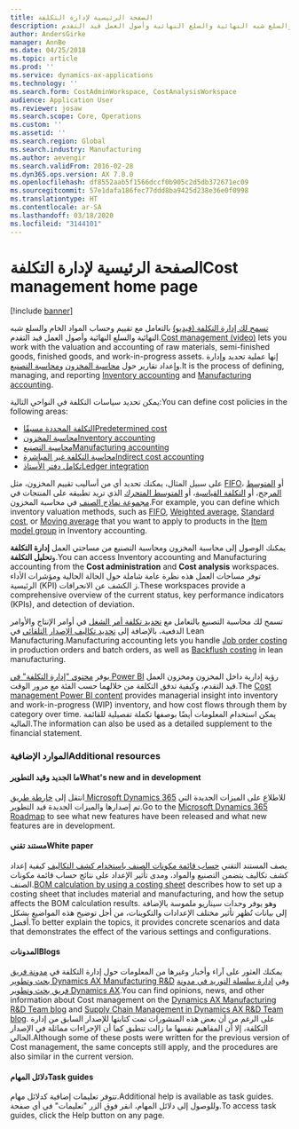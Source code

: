 ```yaml
---
title: الصفحة الرئيسية لإدارة التكلفة
description: تسمح لك إدارة التكلفة بالتعامل مع تقييم وحساب المواد الخام والسلع شبه النهائية والسلع النهائية وأصول العمل قيد التقدم‬.
author: AndersGirke
manager: AnnBe
ms.date: 04/25/2018
ms.topic: article
ms.prod: ''
ms.service: dynamics-ax-applications
ms.technology: ''
ms.search.form: CostAdminWorkspace, CostAnalysisWorkspace
audience: Application User
ms.reviewer: josaw
ms.search.scope: Core, Operations
ms.custom: ''
ms.assetid: ''
ms.search.region: Global
ms.search.industry: Manufacturing
ms.author: aevengir
ms.search.validFrom: 2016-02-28
ms.dyn365.ops.version: AX 7.0.0
ms.openlocfilehash: df8552aab5f1566dccf0b905c2d5db372671ec09
ms.sourcegitcommit: 57e1dafa186fec77ddd8ba9425d238e36e0f0998
ms.translationtype: HT
ms.contentlocale: ar-SA
ms.lasthandoff: 03/18/2020
ms.locfileid: "3144101"
---
```

# <a name="cost-management-home-page"></a><span data-ttu-id="f5305-103">الصفحة الرئيسية لإدارة التكلفة</span><span class="sxs-lookup"><span data-stu-id="f5305-103">Cost management home page</span></span>

[!include [banner](../includes/banner.md)]

<span data-ttu-id="f5305-104">[تسمح لك إدارة التكلفة (فيديو)](https://www.youtube.com/watch?v=vXzlC-mOBcg&feature=youtu.be) بالتعامل مع تقييم وحساب المواد الخام والسلع شبه النهائية والسلع النهائية وأصول العمل قيد التقدم‬.</span><span class="sxs-lookup"><span data-stu-id="f5305-104">[Cost management (video)](https://www.youtube.com/watch?v=vXzlC-mOBcg&feature=youtu.be) lets you work with the valuation and accounting of raw materials, semi-finished goods, finished goods, and work-in-progress assets.</span></span> <span data-ttu-id="f5305-105">إنها عملية تحديد وإدارة وإعداد تقارير حول [محاسبة المخزون](cost-object.md) و[محاسبة التصنيع](bom-calculations.md).</span><span class="sxs-lookup"><span data-stu-id="f5305-105">It is the process of defining, managing, and reporting [Inventory accounting](cost-object.md) and [Manufacturing accounting](bom-calculations.md).</span></span>

<span data-ttu-id="f5305-106">يمكن تحديد سياسات التكلفة في النواحي التالية:</span><span class="sxs-lookup"><span data-stu-id="f5305-106">You can define cost policies in the following areas:</span></span>

- [<span data-ttu-id="f5305-107">التكلفة المحددة مسبقًا</span><span class="sxs-lookup"><span data-stu-id="f5305-107">Predetermined cost</span></span>](costing-versions.md)
- [<span data-ttu-id="f5305-108">محاسبة المخزون</span><span class="sxs-lookup"><span data-stu-id="f5305-108">Inventory accounting</span></span>](cost-object.md)
- [<span data-ttu-id="f5305-109">محاسبة التصنيع</span><span class="sxs-lookup"><span data-stu-id="f5305-109">Manufacturing accounting</span></span>](bom-calculations.md)
- [<span data-ttu-id="f5305-110">محاسبة التكلفة غير المباشرة</span><span class="sxs-lookup"><span data-stu-id="f5305-110">Indirect cost accounting</span></span>](costing-sheets.md)
- [<span data-ttu-id="f5305-111">تكامل دفتر الأستاذ</span><span class="sxs-lookup"><span data-stu-id="f5305-111">Ledger integration</span></span>](production-order-cost-analysis.md)

<span data-ttu-id="f5305-112">على سبيل المثال، يمكنك تحديد أي من أساليب تقييم المخزون، مثل [FIFO](fifo-physical-value-marking.md)، أو [المتوسط المرجح‬](weighted-average-physical-value-marking.md)، أو [التكلفة القياسية‬](prerequisites-standard-costs.md)، أو [المتوسط المتحرك‬](moving-average.md) الذي تريد تطبيقه على المنتجات في [مجموعة نماذج الصنف‬](../inventory/reserve-inventory-quantities.md) في محاسبة المخزون.</span><span class="sxs-lookup"><span data-stu-id="f5305-112">For example, you can define which inventory valuation methods, such as [FIFO](fifo-physical-value-marking.md), [Weighted average](weighted-average-physical-value-marking.md), [Standard cost](prerequisites-standard-costs.md), or [Moving average](moving-average.md) that you want to apply to products in the [Item model group](../inventory/reserve-inventory-quantities.md) in Inventory accounting.</span></span>

<span data-ttu-id="f5305-113">يمكنك الوصول إلى محاسبة المخزون ومحاسبة التصنيع من مساحتي العمل **إدارة التكلفة** و**تحليل التكلفة**.</span><span class="sxs-lookup"><span data-stu-id="f5305-113">You can access Inventory accounting and Manufacturing accounting from the **Cost administration** and **Cost analysis** workspaces.</span></span> <span data-ttu-id="f5305-114">توفر مساحات العمل هذه نظرة عامة شاملة حول الحالة الحالية ومؤشرات الأداء الرئيسية (KPI) ز الكشف عن الانحرافات.</span><span class="sxs-lookup"><span data-stu-id="f5305-114">These workspaces provide a comprehensive overview of the current status, key performance indicators (KPIs), and detection of deviation.</span></span> 

<span data-ttu-id="f5305-115">تسمح لك محاسبة التصنيع بالتعامل مع [تحديد تكلفة أمر الشغل](production-order-cost-analysis.md) في أوامر الإنتاج والأوامر الدفعية، بالإضافة إلى [تحديد تكاليف الإصدار التلقائي](backflush-costing.md) في Lean Manufacturing.</span><span class="sxs-lookup"><span data-stu-id="f5305-115">Manufacturing accounting lets you handle [Job order costing](production-order-cost-analysis.md) in production orders and batch orders, as well as [Backflush costing](backflush-costing.md) in lean manufacturing.</span></span>

<span data-ttu-id="f5305-116">يوفر [محتوى "إدارة التكلفة" في Power BI](../../dev-itpro/analytics/cost-management-content-pack.md) رؤية إدارية داخل المخزون ومخزون العمل قيد التقدم، وكيفية تدفق التكلفة من خلالهما حسب الفئة مع مرور الوقت.</span><span class="sxs-lookup"><span data-stu-id="f5305-116">The [Cost management Power BI content](../../dev-itpro/analytics/cost-management-content-pack.md) provides managerial insight into inventory and work-in-progress (WIP) inventory, and how cost flows through them by category over time.</span></span> <span data-ttu-id="f5305-117">يمكن استخدام المعلومات أيضًا بوصفها تكملة تفصيلية للقائمة المالية.</span><span class="sxs-lookup"><span data-stu-id="f5305-117">The information can also be used as a detailed supplement to the financial statement.</span></span>

### <a name="additional-resources"></a><span data-ttu-id="f5305-118">الموارد الإضافية</span><span class="sxs-lookup"><span data-stu-id="f5305-118">Additional resources</span></span>

#### <a name="whats-new-and-in-development"></a><span data-ttu-id="f5305-119">ما الجديد وقيد التطوير</span><span class="sxs-lookup"><span data-stu-id="f5305-119">What's new and in development</span></span>

<span data-ttu-id="f5305-120">انتقل إلى [خارطة طريق Microsoft Dynamics 365](https://roadmap.dynamics.com/) للاطلاع على الميزات الجديدة التي تم إصدارها والميزات الجديدة قيد التطوير.</span><span class="sxs-lookup"><span data-stu-id="f5305-120">Go to the [Microsoft Dynamics 365 Roadmap](https://roadmap.dynamics.com/) to see what new features have been released and what new features are in development.</span></span>

#### <a name="white-paper"></a><span data-ttu-id="f5305-121">مستند تقني</span><span class="sxs-lookup"><span data-stu-id="f5305-121">White paper</span></span>

<span data-ttu-id="f5305-122">يصف المستند التقني [حساب قائمة مكونات الصنف باستخدام كشف التكاليف](https://mbs.microsoft.com/customersource/northamerica/AX/learning/documentation/white-papers/365operationsbomcalsheet) كيفية إعداد كشف تكاليف يتضمن التصنيع والمواد، ومدى تأثير الإعداد على نتائج حساب قائمة مكونات الصنف.</span><span class="sxs-lookup"><span data-stu-id="f5305-122">[BOM calculation by using a costing sheet](https://mbs.microsoft.com/customersource/northamerica/AX/learning/documentation/white-papers/365operationsbomcalsheet) describes how to set up a costing sheet that includes material and manufacturing, and how the setup affects the BOM calculation results.</span></span> <span data-ttu-id="f5305-123">وهو يوفر وحدات سيناريو ملموسة بالإضافة إلى بيانات تُظهر تأثير مختلف الإعدادات والتكوينات، من أجل توضيح هذه المواضيع بشكل أفضل.</span><span class="sxs-lookup"><span data-stu-id="f5305-123">To better explain the topics, it provides concrete scenarios and data that demonstrates the effect of the various settings and configurations.</span></span>

#### <a name="blogs"></a><span data-ttu-id="f5305-124">المدونات</span><span class="sxs-lookup"><span data-stu-id="f5305-124">Blogs</span></span>

<span data-ttu-id="f5305-125">يمكنك العثور على آراء وأخبار وغيرها من المعلومات حول إدارة التكلفة في [مدونة فريق بحث وتطوير Dynamics AX Manufacturing R&D](https://blogs.msdn.microsoft.com/axmfg) وفي [إدارة سلسلة التوريد في مدونة فريق بحث وتطوير Dynamics AX](https://blogs.msdn.microsoft.com/dynamicsaxscm).</span><span class="sxs-lookup"><span data-stu-id="f5305-125">You can find opinions, news, and other information about Cost management on the [Dynamics AX Manufacturing R&D Team blog](https://blogs.msdn.microsoft.com/axmfg) and [Supply Chain Management in Dynamics AX R&D Team blog](https://blogs.msdn.microsoft.com/dynamicsaxscm).</span></span> <span data-ttu-id="f5305-126">على الرغم من أن بعض هذه المنشورات تمت كتابتها للإصدار السابق من إدارة التكلفة، إلا أن المفاهيم نفسها ما زالت تنطبق كما أن الإجراءات مماثلة في الإصدار الحالي.</span><span class="sxs-lookup"><span data-stu-id="f5305-126">Although some of these posts were written for the previous version of Cost management, the same concepts still apply, and the procedures are also similar in the current version.</span></span>

#### <a name="task-guides"></a><span data-ttu-id="f5305-127">دلائل المهام</span><span class="sxs-lookup"><span data-stu-id="f5305-127">Task guides</span></span>

<span data-ttu-id="f5305-128">تتوفر تعليمات إضافية كدلائل مهام.</span><span class="sxs-lookup"><span data-stu-id="f5305-128">Additional help is available as task guides.</span></span> <span data-ttu-id="f5305-129">وللوصول إلى دلائل المهام، انقر فوق الزر "تعليمات" في أي صفحة.</span><span class="sxs-lookup"><span data-stu-id="f5305-129">To access task guides, click the Help button on any page.</span></span>